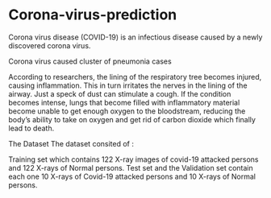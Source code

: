 # Corona-virus-prediction


Corona virus disease (COVID-19) is an infectious disease caused by a newly discovered corona virus.

Corona virus caused cluster of pneumonia cases

According to researchers, the lining of the respiratory tree becomes injured, causing inflammation. This in turn irritates the nerves in the lining of the airway. Just a speck of dust can stimulate a cough. If the condition becomes intense, lungs that become filled with inflammatory material become unable to get enough oxygen to the bloodstream, reducing the body’s ability to take on oxygen and get rid of carbon dioxide which finally lead to death.


The Dataset
The dataset consited of :

Training set which contains 122 X-ray images of covid-19 attacked persons and 122 X-rays of Normal persons.
Test set and the Validation set contain each one 10 X-rays of Covid-19 attacked persons and 10 X-rays of Normal persons.
